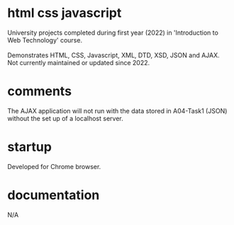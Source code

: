 # html css javascript
University projects completed during first year (2022) in 'Introduction to Web Technology' course. <br /><br />
Demonstrates HTML, CSS, Javascript, XML, DTD, XSD, JSON and AJAX.<br />
Not currently maintained or updated since 2022.

# comments
The AJAX application will not run with the data stored in A04-Task1 (JSON) without the set up of a localhost server.

# startup
Developed for Chrome browser.

# documentation
N/A
